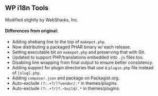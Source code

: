 ## WP i18n Tools

Modified slightly by WebSharks, Inc.

#### Differences from original:

- Adding shebang line to the top of `makepot.php`.
- Now distributing a packaged PHAR binary w/ each release.
- Setting executable bit on `makepot.php` and preserving that with Git.
- Updated to support PHP/translations embedded into `.js` files too.
- Disabling line wrapping from final output to ensure better consistency.
- Adding support for plugin directories that use a `plugin.php` file instead of `[slug].php`.
- Adding `composer.json` and package on Packagist.org.
- Auto-exclude `(?:.+?/)?vendor/.*` in themes/plugins.
- Auto-exclude `(?:.+?/)?.~build/.*` in themes/plugins.
